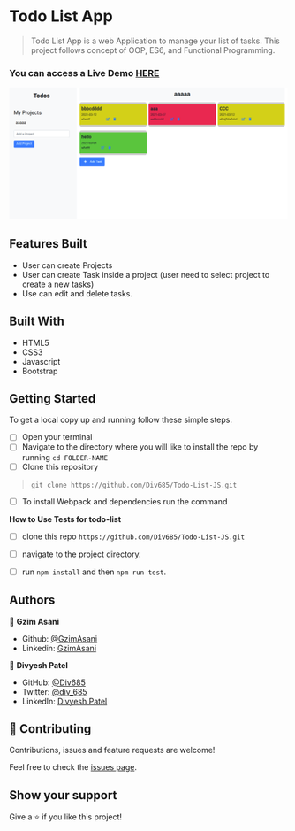 # Todo List App

> Todo List App is a web Application to manage your list of tasks. This project follows concept of OOP, ES6, and Functional Programming.


### You can access a Live Demo [HERE](https://admiring-lichterman-9495e0.netlify.app/)

![Screenshot](./screencapture.png)

## Features Built

- User can create Projects
- User can create Task inside a project (user need to select project to create a new tasks)
- Use can edit and delete tasks.



## Built With

- HTML5
- CSS3
- Javascript
- Bootstrap


## Getting Started

To get a local copy up and running follow these simple steps.

- [ ] Open your terminal
- [ ]  Navigate to the directory where you will like to install the repo by running `cd FOLDER-NAME` 
- [ ] Clone this repository
 > `git clone https://github.com/Div685/Todo-List-JS.git`
- [ ] To install Webpack and dependencies run the command

**How to Use Tests for todo-list**
- [ ] clone this repo `https://github.com/Div685/Todo-List-JS.git`
- [ ] navigate to the project directory.
- [ ] run `npm install` and then `npm run test`.

 
## Authors

👤 **Gzim Asani**
- Github: [@GzimAsani](https://github.com/GzimAsani)
- Linkedin: [GzimAsani](https://www.linkedin.com/in/gzim-asani-83390a17a/)

👤 **Divyesh Patel**

- GitHub: [@Div685](https://github.com/Div685)
- Twitter: [@div_685](https://twitter.com/div_685)
- LinkedIn: [Divyesh Patel](https://www.linkedin.com/in/divyesh-daxa-patel/)


## 🤝 Contributing

Contributions, issues and feature requests are welcome!

Feel free to check the [issues page](https://github.com/Div685/Todo-List-JS/issues).


## Show your support

Give a ⭐️ if you like this project!